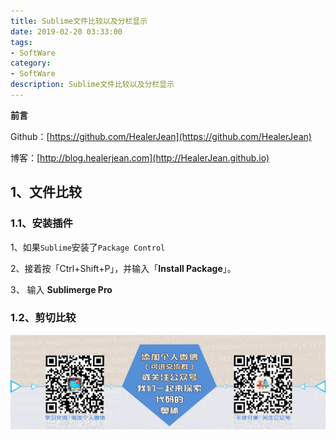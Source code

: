```yaml
---
title: Sublime文件比较以及分栏显示
date: 2019-02-20 03:33:00
tags: 
- SoftWare
category: 
- SoftWare
description: Sublime文件比较以及分栏显示
---
```


**前言**     

 Github：[https://github.com/HealerJean](https://github.com/HealerJean)         

 博客：[http://blog.healerjean.com](http://HealerJean.github.io)          





## 1、文件比较

### 1.1、安装插件 

1、如果`Sublime`安装了`Package Control`     

2、接着按「Ctrl+Shift+P」，并输入「**Install Package**」。   

3、  输入 **Sublimerge Pro**  



### 1.2、剪切比较



![ContactAuthor](https://raw.githubusercontent.com/HealerJean/HealerJean.github.io/master/assets/img/artical_bottom.jpg)



<!-- Gitalk 评论 start  -->

<link rel="stylesheet" href="https://unpkg.com/gitalk/dist/gitalk.css">
<script src="https://unpkg.com/gitalk@latest/dist/gitalk.min.js"></script> 
<div id="gitalk-container"></div>    
 <script type="text/javascript">
    var gitalk = new Gitalk({
		clientID: `1d164cd85549874d0e3a`,
		clientSecret: `527c3d223d1e6608953e835b547061037d140355`,
		repo: `HealerJean.github.io`,
		owner: 'HealerJean',
		admin: ['HealerJean'],
		id: 'AAAAAAAAAAAAAAA',
    });
    gitalk.render('gitalk-container');
</script> 

<!-- Gitalk end -->

